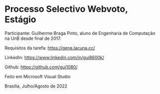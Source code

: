 # Processo Selectivo Webvoto, Estágio

Participante: Guilherme Braga Pinto, aluno de Engenharia de Computação na UnB desde final de 2017.

Requisitos da tarefa: https://gene.lacuna.cc/

LinkedIn: https://www.linkedin.com/in/gui8600k/

Github: https://github.com/gui1080/

Feito em Microsoft Visual Studio

Brasília, Julho/Agosto de 2022
